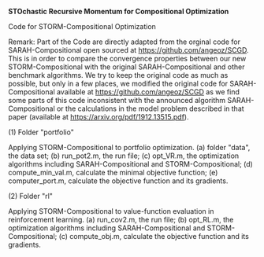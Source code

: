 <b>STOchastic Recursive Momentum for Compositional Optimization</b>

Code for STORM-Compositional Optimization

Remark: Part of the Code are directly adapted from the orginal code for SARAH-Compositional open sourced at https://github.com/angeoz/SCGD. This is in order to compare the convergence properties between our new STORM-Compositional with the original SARAH-Compositional and other benchmark algorithms. We try to keep the original code as much as possible, but only in a few places, we modified the original code for SARAH-Compositional available at https://github.com/angeoz/SCGD as we find some parts of this code inconsistent with the announced algorithm SARAH-Compositional or the calculations in the model problem described in that paper (available at https://arxiv.org/pdf/1912.13515.pdf).

(1) Folder "portfolio"

Applying STORM-Compositional to portfolio optimization. (a) folder "data", the data set; (b) run_pot2.m, the run file; (c) opt_VR.m, the optimization algorithms including SARAH-Compositional and STORM-Compositional; (d) compute_min_val.m, calculate the minimal objective function; (e) computer_port.m, calculate the objective function and its gradients.

(2) Folder "rl"

Applying STORM-Compositional to value-function evaluation in reinforcement learning. (a) run_cov2.m, the run file; (b) opt_RL.m, the optimization algorithms including SARAH-Compositional and STORM-Compositional; (c) compute_obj.m, calculate the objective function and its gradients.
